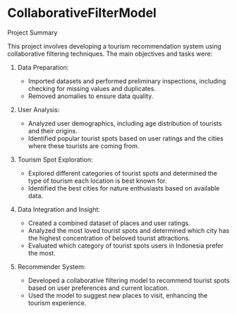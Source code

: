 # CollaborativeFilterModel
Project Summary

This project involves developing a tourism recommendation system using collaborative filtering techniques. The main objectives and tasks were:

1. Data Preparation:
   - Imported datasets and performed preliminary inspections, including checking for missing values and duplicates.
   - Removed anomalies to ensure data quality.

2. User Analysis:
   - Analyzed user demographics, including age distribution of tourists and their origins.
   - Identified popular tourist spots based on user ratings and the cities where these tourists are coming from.

3. Tourism Spot Exploration:
   - Explored different categories of tourist spots and determined the type of tourism each location is best known for.
   - Identified the best cities for nature enthusiasts based on available data.

4. Data Integration and Insight:
   - Created a combined dataset of places and user ratings.
   - Analyzed the most loved tourist spots and determined which city has the highest concentration of beloved tourist attractions.
   - Evaluated which category of tourist spots users in Indonesia prefer the most.

5. Recommender System:
   - Developed a collaborative filtering model to recommend tourist spots based on user preferences and current location.
   - Used the model to suggest new places to visit, enhancing the tourism experience.
